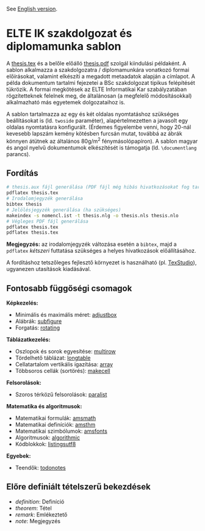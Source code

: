 See [English version](README_en.md).

# ELTE IK szakdolgozat és diplomamunka sablon

A [thesis.tex](thesis.tex) és a belőle előálló [thesis.pdf](thesis.pdf) szolgál kiindulási példaként.
A sablon alkalmazza a szakdolgozatra / diplomamunkára vonatkozó formai előírásokat, valamint elkészíti a megadott metaadatok alapján a címlapot. A példa dokumentum tartalmi fejezetei a BSc szakdolgozat tipikus felépítését tükrözik.
A formai megkötések az ELTE Informatikai Kar szabályzatában rögzítetteknek felelnek meg, de általánosan (a megfelelő módosításokkal) alkalmazható más egyetemek dolgozataihoz is.

A sablon tartalmazza az egy és két oldalas nyomtatáshoz szükséges beállításokat is (ld. `twoside` paraméter), alapértelmezetten a javasolt egy oldalas nyomtatásra konfigurált. (Érdemes figyelembe venni, hogy 20-nál kevesebb lapszám kemény kötésben furcsán mutat, továbbá az ábrák könnyen átütnek az általános 80g/m<sup>2</sup> fénymásolópapíron).
A sablon magyar és angol nyelvű dokumentumok elkészítését is támogatja (ld. `\documentlang` parancs).

## Fordítás

```bash
# thesis.aux fájl generálása (PDF fájl még hibás hivatkozásokat fog tartalmazni)
pdflatex thesis.tex
# Irodalomjegyzék generálása
bibtex thesis
# Jelölésjegyzék generálása (ha szükséges)
makeindex -s nomencl.ist -t thesis.nlg -o thesis.nls thesis.nlo
# Végleges PDF fájl generálása
pdflatex thesis.tex
pdflatex thesis.tex
```

**Megjegyzés:** az irodalomjegyzék változása esetén a `bibtex`, majd a `pdflatex` _kétszeri_ futtatása szükséges a helyes hivatkozások előállításához.

A fordításhoz tetszőleges fejlesztő környezet is használható (pl. [TexStudio](https://www.texstudio.org/)), ugyanezen utasítások kiadásával.

## Fontosabb függőségi csomagok

**Képkezelés:**
* Minimális és maximális méret: [adjustbox](https://ctan.org/pkg/adjustbox)
* Alábrák: [subfigure](https://ctan.org/pkg/subfigure)
* Forgatás: [rotating](https://ctan.org/pkg/rotating)

**Táblázatkezelés:**
* Oszlopok és sorok egyesítése: [multirow](https://ctan.org/pkg/multirow)
* Tördelhető táblázat: [longtable](https://ctan.org/pkg/longtable)
* Cellatartalom vertikális igazítása: [array](https://ctan.org/pkg/array)
* Többsoros cellák (sortörés): [makecell](https://ctan.org/pkg/makecell)

**Felsorolások:**
* Szoros térközű felsorolások: [paralist](https://ctan.org/pkg/paralist)

**Matematika és algoritmusok:**
* Matematikai formulák: [amsmath](https://ctan.org/pkg/amsmath)
* Matematikai definíciók: [amsthm](https://ctan.org/pkg/amsthm)
* Matematikai szimbólumok: [amsfonts](https://ctan.org/pkg/amsfonts)
* Algoritmusok: [algorithmic](https://ctan.org/pkg/algorithms)
* Kódblokkok: [listingsutf8](https://ctan.org/pkg/listingsutf8)

**Egyebek:**
* Teendők: [todonotes](https://ctan.org/pkg/todonotes)

## Előre definiált tételszerű bekezdések

* *definition*: Definíció
* *theorem*: Tétel
* *remark*: Emlékeztető
* *note*: Megjegyzés
